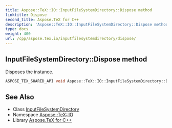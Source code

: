 ```yaml
---
title: Aspose::TeX::IO::InputFileSystemDirectory::Dispose method
linktitle: Dispose
second_title: Aspose.TeX for C++
description: 'Aspose::TeX::IO::InputFileSystemDirectory::Dispose method. Disposes the instance in C++.'
type: docs
weight: 400
url: /cpp/aspose.tex.io/inputfilesystemdirectory/dispose/
---
```

## InputFileSystemDirectory::Dispose method


Disposes the instance.

```cpp
ASPOSE_TEX_SHARED_API void Aspose::TeX::IO::InputFileSystemDirectory::Dispose() override
```

## See Also

* Class [InputFileSystemDirectory](../)
* Namespace [Aspose::TeX::IO](../../)
* Library [Aspose.TeX for C++](../../../)
